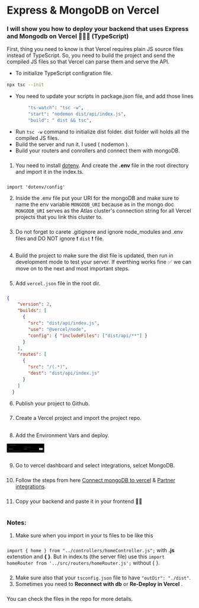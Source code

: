 # Express & MongoDB on Vercel
### I will show you how to deploy your backend that uses Express and Mongodb on Vercel 👩🏼‍💻 (TypeScript)


First, thing you need to know is that Vercel requires plain JS source files instead of TypeScript. So, you need to build the project and send the compiled JS files so that Vercel can parse them and serve the API.

- To initialize TypeScript configration file.
```sh
npx tsc --init
```

- You need to update your scripts in package.json file, and add those lines 
```sh
        "ts-watch": "tsc -w",
        "start": "nodemon dist/api/index.js", 
        "build": " dist && tsc",
```

- Run ``` tsc -w ``` command to initialize dist folder. 
dist folder will holds all the compiled JS files. 
- Build the server and run it. I used ( nodemon ).
- Build your routers and conrollers and connect them with mongoDB. 
### 
1. You need to install [dotenv](https://www.npmjs.com/package/dotenv). And create the **.env** file in the root directory and import it in the index.ts. 
###
``` import 'dotenv/config' ```

2. Inside the .env file put your URI for the mongoDB and make sure to name the env variable ```MONGODB_URI``` because as in the mongo doc ```MONGODB_URI```
serves as the Atlas cluster's connection string for all Vercel projects that you link this cluster to.
###
3.  Do not forget to carete .gitignore and ignore node_modules and .env files and DO NOT ignore  ❗ ``` dist ``` ❗ file.
###
4. Build the project to make sure the dist file is updated, then run in development mode to test your server. If everthing works fine ✅ we can move on to the next and most important steps.
###
5. Add ```vercel.json``` file in the root dir. 
### 
```json
{
    "version": 2,
    "builds": [
      {
        "src": "dist/api/index.js",
        "use": "@vercel/node",
        "config": { "includeFiles": ["dist/api/**"] }
      }
    ],
    "routes": [
      {
        "src": "/(.*)",
        "dest": "dist/api/index.js"
      }
    ]
  }
```
6. Publish your project to Github.
###
7. Create a Vercel project and import the project repo.
## 
8. Add the Environment Vars and deploy.
<img src="https://github.com/shhahad20/Express-MongoDB-Vercel/blob/master/assets/images/env-vars.png" width="20%">

###
9. Go to vercel dashboard and select integrations, selcet MongoDB.
###
10. Follow the steps from here [Connect mongoDB to vercel](https://www.mongodb.com/developer/products/atlas/how-to-connect-mongodb-atlas-to-vercel-using-the-new-integration/)
& [Partner integrations](https://www.mongodb.com/docs/atlas/reference/partner-integrations/vercel/).
###
11. Copy your backend and paste it in your frontend 🎉🎉
###
#
### Notes:

1.  Make sure when you import in your ts files to be like this 
###
   ``` import { home } from "../controllers/homeController.js"; ``` 
   with **.js** extenstion and **{ }**. But in index.ts (the server file) use this  ``` import homeRouter from '../src/routers/homeRouter.js'; ```
 without { }.
 ###
2. Make sure also that your ```tsconfig.json``` file to have ```"outDir": "./dist"```.
3. Sometimes you need to **Reconnect with db** or **Re-Deploy in Vercel** .
###
You can check the files in the repo for more details.
#
